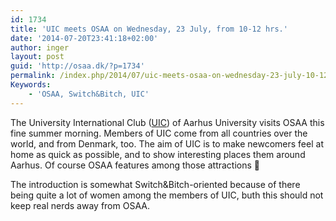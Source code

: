```yaml
---
id: 1734
title: 'UIC meets OSAA on Wednesday, 23 July, from 10-12 hrs.'
date: '2014-07-20T23:41:18+02:00'
author: inger
layout: post
guid: 'http://osaa.dk/?p=1734'
permalink: /index.php/2014/07/uic-meets-osaa-on-wednesday-23-july-10-12-hrs/
Keywords:
    - 'OSAA, Switch&Bitch, UIC'
---
```


The University International Club ([UIC](http://ias.au.dk/uic/ "University International Club")) of Aarhus University visits OSAA this fine summer morning. Members of UIC come from all countries over the world, and from Denmark, too. The aim of UIC is to make newcomers feel at home as quick as possible, and to show interesting places them around Aarhus. Of course OSAA features among those attractions 🙂

The introduction is somewhat Switch&amp;Bitch-oriented because of there being quite a lot of women among the members of UIC, buth this should not keep real nerds away from OSAA.